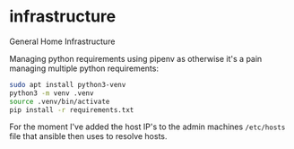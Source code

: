 # infrastructure
General Home Infrastructure

Managing python requirements using pipenv as otherwise it's a pain managing multiple python requirements:
```bash
sudo apt install python3-venv
python3 -m venv .venv
source .venv/bin/activate
pip install -r requirements.txt
```

For the moment I've added the host IP's to the admin machines `/etc/hosts` file that ansible then uses to resolve hosts.
